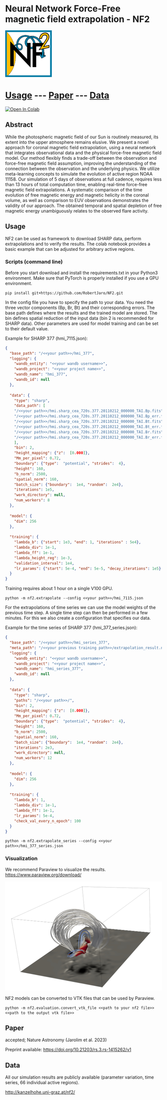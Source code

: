 # Neural Network Force-Free magnetic field extrapolation - NF2
<img src="https://github.com/RobertJaro/NF2/blob/main/images/logo.jpg" width="150" height="150">

# [Usage](#usage) --- [Paper](#paper) --- [Data](#data)

[![Open In Colab](https://colab.research.google.com/assets/colab-badge.svg)](https://colab.research.google.com/github/RobertJaro/NF2/blob/main/example/extrapolation.ipynb)


## Abstract

While the photospheric magnetic field of our Sun is routinely measured, its extent into the upper atmosphere remains elusive.
We present a novel approach for coronal magnetic field extrapolation, using a neural network that integrates observational data and the physical force-free magnetic field model. 
Our method flexibly finds a trade-off between the observation and force-free magnetic field assumption, improving the understanding of the connection between the observation and the underlying physics.
We utilize meta-learning concepts to simulate the evolution of active region NOAA 11158. Our simulation of 5 days of observations at full cadence, requires less than 13 hours of total computation time, enabling real-time force-free magnetic field extrapolations. 
A systematic comparison of the time evolution of free magnetic energy and magnetic helicity in the coronal volume, as well as comparison to EUV observations demonstrates the validity of our approach. The obtained temporal and spatial depletion of free magnetic energy unambiguously relates to the observed flare activity.

## Usage

NF2 can be used as framework to download SHARP data, perform extrapolations and to verify the results. 
The colab notebook provides a basic example that can be adjusted for arbitrary active regions.

### Scripts (command line)

Before you start download and install the requirements.txt in your Python3 environment.
Make sure that PyTorch is properly installed if you use a GPU environment.

```
pip install git+https://github.com/RobertJaro/NF2.git
```

In the config file you have to specify the path to your data. You need the three vector components (Bp, Br, Bt) and their corresponding errors.
The base path defines where the results and the trained model are stored. The bin defines spatial reduction of the input data (bin 2 is recommended for SHARP data).
Other parameters are used for model training and can be set to their default value.

Example for SHARP 377 (hmi_7115.json):
```json
{
  "base_path": "/<<your path>>/hmi_377",
  "logging": {
    "wandb_entity": "<<your wandb username>>",
    "wandb_project": "<<your project name>>",
    "wandb_name": "hmi_377",
    "wandb_id": null
  },
  
  "data": {
    "type": "sharp",
    "data_path": [
    "/<<your path>>/hmi.sharp_cea_720s.377.20110212_000000_TAI.Bp.fits",
    "/<<your path>>/hmi.sharp_cea_720s.377.20110212_000000_TAI.Bp_err.fits",
    "/<<your path>>/hmi.sharp_cea_720s.377.20110212_000000_TAI.Bt.fits",
    "/<<your path>>/hmi.sharp_cea_720s.377.20110212_000000_TAI.Bt_err.fits",
    "/<<your path>>/hmi.sharp_cea_720s.377.20110212_000000_TAI.Br.fits",
    "/<<your path>>/hmi.sharp_cea_720s.377.20110212_000000_TAI.Br_err.fits"
    ],
    "bin": 2,
    "height_mapping": {"z":  [0.000]},
    "Mm_per_pixel": 0.72,
    "boundary": {"type":  "potential", "strides":  4},
    "height": 160,
    "b_norm": 2500,
    "spatial_norm": 160,
    "batch_size": {"boundary":  1e4, "random":  2e4},
    "iterations": 1e5,
    "work_directory": null,
    "num_workers": 8
  },

  "model": {
    "dim": 256
  },

  "training": {
    "lambda_b": {"start": 1e3, "end": 1, "iterations" : 5e4},
    "lambda_div": 1e-1,
    "lambda_ff": 1e-1,
    "lambda_height_reg": 1e-3,
    "validation_interval": 1e4,
    "lr_params": {"start": 5e-4, "end": 5e-5, "decay_iterations": 1e5}
  }
}
```

Training requires about 1 hour on a single V100 GPU.

```
python -m nf2.extrapolate --config <<your path>>/hmi_7115.json
```

For the extrapolations of time series we can use the model weights of the previous time step. A single time step can then be performed in a few minutes.
For this we also create a configuration that specifies our data.

Example for the time series of SHARP 377 (hmi_377_series.json):
```json
{
  "base_path": "/<<your path>>/hmi_series_377",
  "meta_path": "/<<your previous training path>>/extrapolation_result.nf2",
  "logging": {
    "wandb_entity": "<<your wandb username>>",
    "wandb_project": "<<your project name>>",
    "wandb_name": "hmi_series_377",
    "wandb_id": null
  },
  
  "data": {
    "type": "sharp",
    "paths": "/<<your path>>/",
    "bin": 2,
    "height_mapping": {"z":  [0.000]},
    "Mm_per_pixel": 0.72,
    "boundary": {"type":  "potential", "strides":  4},
    "height": 160,
    "b_norm": 2500,
    "spatial_norm": 160,
    "batch_size": {"boundary":  1e4, "random":  2e4},
    "iterations": 2e3,
    "work_directory": null,
    "num_workers": 12
  },

  "model": {
    "dim": 256
  },

  "training": {
    "lambda_b": 1,
    "lambda_div": 1e-1,
    "lambda_ff": 1e-1,
    "lr_params": 5e-4,
    "check_val_every_n_epoch": 100
  }
}
```



``` 
python -m nf2.extrapolate_series --config <<your path>>/hmi_377_series.json
```

### Visualization

We recommend Paraview to visualize the results.
https://www.paraview.org/download/ 

![](images/paraview.jpeg)

NF2 models can be converted to VTK files that can be used by Paraview.

``` 
python -m nf2.evaluation.convert_vtk_file <<path to your nf2 file>> <<path to the output vtk file>>
```

## Paper

accepted; Nature Astronomy (Jarolim et al. 2023)

Preprint available: https://doi.org/10.21203/rs.3.rs-1415262/v1

## Data
All our simulation results are publicly available (parameter variation, time series, 66 individual active regions).

http://kanzelhohe.uni-graz.at/nf2/


